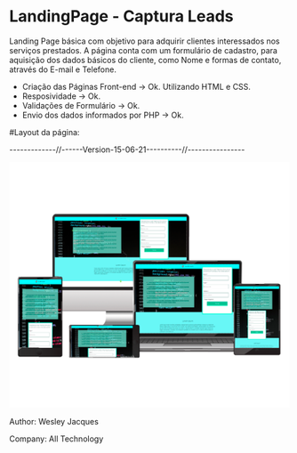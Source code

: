 # LandingPage - Captura Leads
 Landing Page básica com objetivo para adquirir clientes interessados nos serviços prestados. A página conta com um formulário de cadastro, para aquisição dos dados básicos 
 do cliente, como Nome e formas de contato, através do E-mail e Telefone. 

* Criação das Páginas Front-end
	-> Ok. Utilizando HTML e CSS.
* Resposividade
	-> Ok.
* Validações de Formulário
	-> Ok.
* Envio dos dados informados por PHP
	-> Ok.
  
#Layout da página:


-------------//------Version-15-06-21----------//----------------


![Layout das páginas atuais](https://github.com/wesleytj/landingPage1/blob/master/Mockup/mockup-landingpage-leads.png)



Author: Wesley Jacques


Company: All Technology

